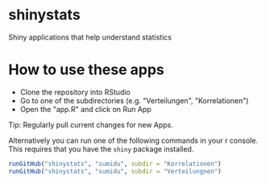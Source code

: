 # shinystats
Shiny applications that help understand statistics 

# How to use these apps
- Clone the repository into RStudio
- Go to one of the subdirectories (e.g. "Verteilungen", "Korrelationen")
- Open the "app.R" and click on Run App

Tip: Regularly pull current changes for new Apps.


Alternatively you can run one of the following commands in your r console. This requires that you have the `shiny` package installed.

```r
runGitHub("shinystats", "sumidu", subdir = "Korrelationen")
runGitHub("shinystats", "sumidu", subdir = "Verteilungnen")
```